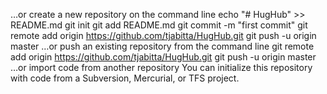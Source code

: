 …or create a new repository on the command line
echo "# HugHub" >> README.md
git init
git add README.md
git commit -m "first commit"
git remote add origin https://github.com/tjabitta/HugHub.git
git push -u origin master
…or push an existing repository from the command line
git remote add origin https://github.com/tjabitta/HugHub.git
git push -u origin master
…or import code from another repository
You can initialize this repository with code from a Subversion, Mercurial, or TFS project.
